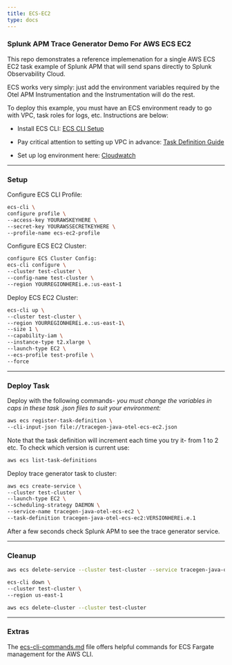 ```yaml
---
title: ECS-EC2
type: docs
---
```

### Splunk APM Trace Generator Demo For AWS ECS EC2

This repo demonstrates a reference implemenation for a single AWS ECS EC2 task example of Splunk APM that will send spans directly to Splunk Observability Cloud.  

ECS works very simply: just add the environment variables required by the Otel APM Instrumentation and the Instrumentation will do the rest.

To deploy this example, you must have an ECS environment ready to go with VPC, task roles for logs, etc. Instructions are below:  

- Install ECS CLI: [ECS CLI Setup](https://docs.aws.amazon.com/AmazonECS/latest/developerguide/ECS_AWSCLI_Fargate.html)

- Pay critical attention to setting up VPC in advance: [Task Definition Guide](https://docs.aws.amazon.com/AmazonECS/latest/developerguide/task_definitions.html)

- Set up log environment here: [Cloudwatch](https://docs.aws.amazon.com/AmazonECS/latest/developerguide/using_cloudwatch_logs.html)

---
### Setup

Configure ECS CLI Profile:    
```bash
ecs-cli \
configure profile \
--access-key YOURAWSKEYHERE \
--secret-key YOURAWSSECRETKEYHERE \
--profile-name ecs-ec2-profile
```

Configure ECS EC2 Cluster:  
```bash
configure ECS Cluster Config:
ecs-cli configure \
--cluster test-cluster \
--config-name test-cluster \
--region YOURREGIONHEREi.e.:us-east-1
```

Deploy ECS EC2 Cluster:
```bash
ecs-cli up \
--cluster test-cluster \
--region YOURREGIONHEREi.e.:us-east-1\
--size 1 \
--capability-iam \
--instance-type t2.xlarge \
--launch-type EC2 \
--ecs-profile test-profile \
--force
```
---
### Deploy Task

Deploy with the following commands- *you must change the variables in caps in these task .json files to suit your environment:*

```bash
aws ecs register-task-definition \
--cli-input-json file://tracegen-java-otel-ecs-ec2.json
```

Note that the task definition will increment each time you try it- from 1 to 2 etc. To check which version is current use:  
```bash
aws ecs list-task-definitions
```

Deploy trace generator task to cluster:

```bash
aws ecs create-service \
--cluster test-cluster \
--launch-type EC2 \
--scheduling-strategy DAEMON \
--service-name tracegen-java-otel-ecs-ec2 \
--task-definition tracegen-java-otel-ecs-ec2:VERSIONHEREi.e.1
```

After a few seconds check Splunk APM to see the trace generator service.

---
### Cleanup  
```bash
aws ecs delete-service --cluster test-cluster --service tracegen-java-otel-ecs-ec2 --force
```
```bash
ecs-cli down \
--cluster test-cluster \
--region us-east-1
```
```bash
aws ecs delete-cluster --cluster test-cluster
```

---
### Extras

The [ecs-cli-commands.md](../../appendix/ecs-cli-commands/) file offers helpful commands for ECS Fargate management for the AWS CLI.